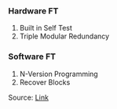### Hardware FT
1. Built in Self Test
2. Triple Modular Redundancy

### Software FT
1. N-Version Programming
2. Recover Blocks

Source: [Link](https://www.youtube.com/watch?v=WDlTIRpfvy4)


